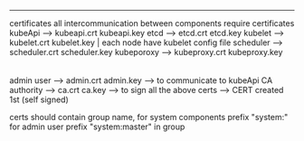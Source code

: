 -----
certificates 
all intercommunication between components require certificates
kubeApi --> kubeapi.crt kubeapi.key
etcd    --> etcd.crt  etcd.key
kubelet  --> kubelet.crt kubelet.key | each node have kubelet config file 
scheduler --> scheduler.crt scheduler.key
kubeporoxy --> kubeproxy.crt kubeproxy.key
######
admin user  --> admin.crt admin.key --> to communicate to kubeApi
CA authority --> ca.crt ca.key --> to sign all the above certs --> CERT created 1st (self signed)

certs should contain group name, for system components prefix "system:"
for admin user prefix "system:master" in group 

